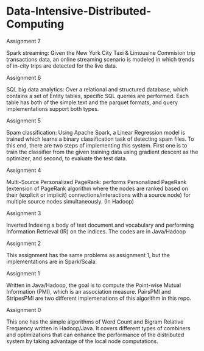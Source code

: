 # Data-Intensive-Distributed-Computing
Assignment 7

Spark streaming: Given the New York City Taxi & Limousine Commision trip transactions data, an online streaming scenario is modeled in which trends of in-city trips are detected for the live data.

Assignment 6

SQL big data analytics: Over a relational and structured database, which contains a set of Entity tables, specific SQL queries are performed. Each table has both of the simple text and the parquet formats, and query implementations support both types.

Assignment 5

Spam classification: Using Apache Spark, a Linear Regression model is trained which learns a binary classification task of detecting spam files. To this end, there are two steps of implementing this system. First one is to train the classifier from the given training data using gradient descent as the optimizer, and second, to evaluate the test data.

Assignment 4

Multi-Source Personalized PageRank: performs Personalized PageRank (extension of PageRank algorithm where the nodes are ranked based on their (explicit or implicit) connections/interactions with a source node) for multiple source nodes simultaneously. (In Hadoop)

Assignment 3

Inverted Indexing a body of text document and vocabulary and performing Information Retrieval (IR) on the indices. The codes are in Java/Hadoop

Assignment 2

This assignment has the same problems as assignment 1, but the implementations are in Spark/Scala.

Assignment 1

Written in Java/Hadoop, the goal is to compute the Point-wise Mutual Information (PMI), which is an association measure. PairsPMI and StripesPMI are two different implemenations of this algorithm in this repo.

Assignment 0

This one has the simple algorithms of Word Count and Bigram Relative Frequency written in Hadoop/Java. It covers different types of combiners and optimizations that can enhance the performance of the distributed system by taking advantage of the local node computations.
